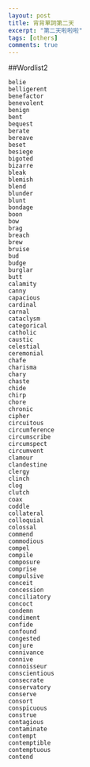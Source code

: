 ```yaml
---
layout: post
title: 背背單詞第二天
excerpt: "第二天啦啦啦"
tags: [others]
comments: true
---
```


##Wordlist2

	belie
	belligerent
	benefactor
	benevolent
	benign
	bent
	bequest
	berate
	bereave
	beset
	besiege
	bigoted
	bizarre
	bleak
	blemish
	blend
	blunder
	blunt
	bondage
	boon
	bow
	brag
	breach
	brew
	bruise
	bud
	budge
	burglar
	butt
	calamity
	canny
	capacious
	cardinal
	carnal
	cataclysm
	categorical
	catholic
	caustic
	celestial
	ceremonial
	chafe
	charisma
	chary
	chaste
	chide
	chirp
	chore
	chronic
	cipher
	circuitous
	circumference
	circumscribe
	circumspect
	circumvent
	clamour
	clandestine
	clergy
	clinch
	clog
	clutch
	coax
	coddle
	collateral
	colloquial
	colossal
	commend
	commodious
	compel
	compile
	composure
	comprise
	compulsive
	conceit
	concession
	conciliatory
	concoct
	condemn
	condiment
	confide
	confound
	congested
	conjure
	connivance
	connive
	connoisseur
	conscientious
	consecrate
	conservatory
	conserve
	consort
	conspicuous
	construe
	contagious
	contaminate
	contempt
	contemptible
	contemptuous
	contend